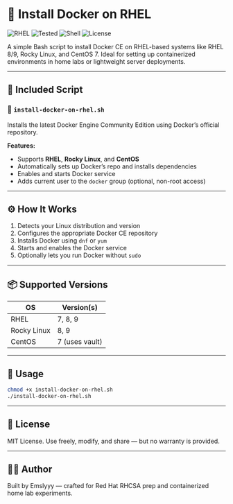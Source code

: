 # 🐳 Install Docker on RHEL

![RHEL](https://img.shields.io/badge/RHEL-7%2F8%2F9-red?logo=redhat&logoColor=white)
![Tested](https://img.shields.io/badge/Tested-Yes-brightgreen)
![Shell](https://img.shields.io/badge/Shell-Bash-lightgrey)
![License](https://img.shields.io/github/license/Emslyyy/install-docker-on-rhel)

A simple Bash script to install Docker CE on RHEL-based systems like RHEL 8/9, Rocky Linux, and CentOS 7. Ideal for setting up containerized environments in home labs or lightweight server deployments.

---

## 📂 Included Script

### 🐧 `install-docker-on-rhel.sh`
Installs the latest Docker Engine Community Edition using Docker’s official repository.

**Features:**
- Supports **RHEL**, **Rocky Linux**, and **CentOS**
- Automatically sets up Docker’s repo and installs dependencies
- Enables and starts Docker service
- Adds current user to the `docker` group (optional, non-root access)

---

## ⚙️ How It Works

1. Detects your Linux distribution and version
2. Configures the appropriate Docker CE repository
3. Installs Docker using `dnf` or `yum`
4. Starts and enables the Docker service
5. Optionally lets you run Docker without `sudo`

---

## 📦 Supported Versions

| OS            | Version(s)       |
|---------------|------------------|
| RHEL          | 7, 8, 9          |
| Rocky Linux   | 8, 9             |
| CentOS        | 7 (uses vault)   |

---

## 🚀 Usage

```bash
chmod +x install-docker-on-rhel.sh
./install-docker-on-rhel.sh
```
---

## 📘 License

MIT License. Use freely, modify, and share — but no warranty is provided.

---

## 🙋‍♂️ Author

Built by Emslyyy — crafted for Red Hat RHCSA prep and containerized home lab experiments.
